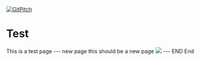 [![GitPitch](https://gitpitch.com/assets/badge.svg)](https://gitpitch.com/gracesclassroom/Part-1)
# Test
This is a test page
--- new page
this should be a new page
![](https://static.independent.co.uk/s3fs-public/thumbnails/image/2017/09/12/11/naturo-monkey-selfie.jpg?w968h681)
--- END
End
